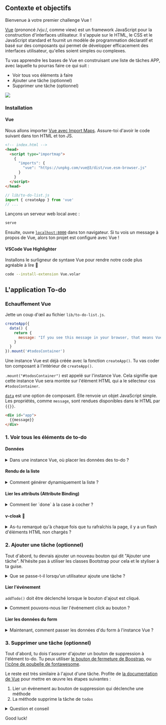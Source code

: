## Contexte et objectifs

Bienvenue à votre premier challenge Vue !

[Vue](https://vuejs.org/guide/introduction.html) (prononcé /vjuː/, comme view) est un framework JavaScript pour la construction d'interfaces utilisateur. Il s'appuie sur le HTML, le CSS et le JavaScript standard et fournit un modèle de programmation déclaratif et basé sur des composants qui permet de développer efficacement des interfaces utilisateur, qu'elles soient simples ou complexes.

Tu vas apprendre les bases de Vue en construisant une liste de tâches APP, avec laquelle tu pourras faire ce qui suit :

- Voir tous vos éléments à faire
- Ajouter une tâche (optionnel)
- Supprimer une tâche (optionnel)

![](https://raw.githubusercontent.com/lewagon/fullstack-images/master/frontend/to-do-list-vue-user-flow.gif)

### Installation

#### Vue

Nous allons importer [Vue avec Import Maps](https://vuejs.org/guide/quick-start.html#enabling-import-maps). Assure-toi d'avoir le code suivant dans ton HTML et ton JS.

```html
<!-- index.html -->
<head>
  <script type="importmap">
    {
      "imports": {
        "vue": "https://unpkg.com/vue@3/dist/vue.esm-browser.js"
      }
    }
  </script>
</head>
```

```js
// lib/to-do-list.js
import { createApp } from 'vue'
// ...
```

Lançons un serveur web local avec :

```bash
serve
```

Ensuite, ouvre [`localhost:8000`](http://localhost:8000) dans ton navigateur. Si tu vois un message à propos de Vue, alors ton projet est configuré avec Vue !

#### VSCode Vue Highlighter

Installons le surligneur de syntaxe Vue pour rendre notre code plus agréable à lire 💅

```bash
code --install-extension Vue.volar
```

## L'application To-do

### Echauffement Vue

Jette un coup d'œil au fichier `lib/to-do-list.js`.

```js
createApp({
  data() {
    return {
      message: "If you see this message in your browser, that means Vue is successfully mounted! 🙌"
    }
  }
}).mount('#todosContainer')
```

Une instance Vue est déjà créée avec la fonction `createApp()`. Tu vas coder ton composant à l'intérieur de `createApp()`.

`.mount("#todosContainer")` est appelé sur l'instance Vue. Cela signifie que cette instance Vue sera montée sur l'élément HTML qui a le sélecteur css `#todosContainer`.

[`data`](https://vuejs.org/api/options-state.html#data) est une option de composant. Elle renvoie un objet JavaScript simple. Les propriétés, comme `message`, sont rendues disponibles dans le HTML par `{{}}`.


```html
<div id="app">
  {{message}}
</div>
```

### 1. Voir tous les éléments de to-do

#### Données

<details>
<summary markdown='span'>Dans une instance Vue, où placer les données des to-do ?</summary>

Tu as les mêmes éléments de tâches dans un array :

```js
[
  { title: "Code a to-do list", done: false },
  { title: "Eat breakfast", done: true },
  { title: "Do some exercise", done: false },
  { title: "Water the plants", done: true }
]
```

Nous pouvons placer cette liste dans l'option `data` comme donnée initiale, et l'assigner à une propriété pertinente, comme `todos` ou `items`. Il est important de nommer les choses de manière pertinente, afin que ton code soit lisible par ton futur utilisateur et par les autres.

```js
createApp({
  data() {
    return {
      todos: [
        { title: "Code a to-do list", done: false },
        { title: "Eat breakfast", done: true },
        { title: "Do some exercise", done: false },
        { title: "Water the plants", done: true }
      ]
    }
  }
}).mount('#todosContainer')
```
</details>

#### Rendu de la liste

<details>
<summary markdown='span'>Comment générer dynamiquement la liste ?</summary>

Nous pouvons utiliser une directive intégrée [`v-for`] (https://vuejs.org/api/built-in-directives.html#v-for). C'est comme `.each` en Ruby. Lis la documentation, et écris ton code dans `index.html` pour générer ta liste de to-dos en te basant sur `todos`.

ℹ️ Tu as déjà codé une liste de to-dos dans le premier challenge, alors n'hésite pas à réutiliser une partie du HTML que tu as précédemment écrit.
</details>

#### Lier les attributs (Attribute Binding)

<details>
<summary markdown='span'>Comment lier `done` à la case à cocher ?</summary>

Nous pouvons utiliser [`v-bind`] (https://vuejs.org/api/built-in-directives.html#v-bind) pour rendre dynamiquement les attributs HTML. Dans le cas de la case à cocher, nous pouvons faire ce qui suit :

```html
<input type="checkbox" v-bind:checked="theDoneBooleanGoesHere">
```
</details>

#### v-cloak 🧥

<details>
<summary markdown='span'>As-tu remarqué qu'à chaque fois que tu rafraîchis la page, il y a un flash d'éléments HTML non chargés ?</summary>

![](https://raw.githubusercontent.com/lewagon/fullstack-images/master/frontend/vue-un-compiled-flash.gif)

C'est parce que le HTML n'est pas encore compilé lorsque nous rafraîchissons la page. Nous pouvons utiliser `v-cloak` pour cacher temporairement le HTML non compilé. Lis [la documentation](https://vuejs.org/api/built-in-directives.html#v-cloak), et applique-la à ton application ! N'oublie pas d'effectuer un **hard refresh** lorsque tu modifies le fichier CSS.

Voilà, c'est fait ! Félicitations pour ta première application Vue ! 🥂 Maintenant passe aux tâches optionnelles pour essayer d'implémenter les actions **Créer** et **Supprimer** !
</details>

### 2. Ajouter une tâche (optionnel)

Tout d'abord, tu devrais ajouter un nouveau bouton qui dit "Ajouter une tâche". N'hésite pas à utiliser les classes Bootstrap pour cela et le styliser à ta guise.

<details>
<summary markdown='span'>Que se passe-t-il lorsqu'un utilisateur ajoute une tâche ? </summary>

1. L'utilisateur remplit le titre de la tâche
2. L'utilisateur clique sur un bouton
3. la tâche est ajoutée et apparaît dans la liste.

Lorsque l'utilisateur clique sur le bouton, l'instance Vue doit se charger de récupérer les données et de les ajouter à la liste. Nous allons créer une [méthode] (https://vuejs.org/api/options-state.html#methods) appelée `addTodo()` pour s'occuper de tout cela.

Les méthodes sont définies dans l'option `methods` :

```js
createApp({
  data() {
  // ...
  },
  methods : {
    addTodo() {
      console.log("Ajouter une tâche...")
    }
  }
}).mount('#todosContainer')
```
</details>

#### Lier l'événement

`addTodo()` doit être déclenché lorsque le bouton d'ajout est cliqué.

<details>
<summary markdown='span'>Comment pouvons-nous lier l'événement click au bouton ? </summary>

Nous pouvons utiliser [`v-on`](https://vuejs.org/api/built-in-directives.html#v-on) pour écouter l'événement click.

```html
<button v-on:click="addTodo">Add</button>
```

Vérifie dans la console de ton navigateur, peux-tu voir le `console.log` que tu as ajouté dans ta méthode ? Si oui, alors tu as bien lié l'évènement `click` !
</details>

#### Lier les données du form

<details>
<summary markdown='span'>Maintenant, comment passer les données d'du form à l'instance Vue ?</summary>

Tu peux utiliser [`v-model`](https://vuejs.org/guide/essentials/forms.html#form-input-bindings), qui est similaire à `v-bind`. `v-bind` créé un lien **à sens unique** - de l'instance Vue au HTML. `v-model` est à **deux sens**. On l'utilise souvent pour les formulaires, car il permet de synchroniser l'état des inputs du formulaire avec l'état correspondant en JavaScript.

Pour utiliser `v-model`, il nous faut d'abord avoir une propriété que l'on définit dans l'option `data()`.

```js
data() {
  return {
    // ...
    newTodo: null
  }
},
```

On peut utiliser ensuite la lier à l'input dans le HTML.

```html
<input v-model="newTodo" placeholder="Your to-do goes here" />
```

Note que chaque propriété dans `data()` est accessible avec `this.propertyName`. Maintenant tu peux accéder à l'entrée de l'utilisateur avec `this.newTodo` dans l'instance Vue. À ton tour !

##### Pseudo-code pour addTodo()

1. Construire un objet to-do en fonction des données de l'utilisateur.
2. L'ajouter à la liste `todos`.

Une chose intéressante à propos de Vue est sa [**réactivité**] (https://vuejs.org/guide/extras/reactivity-in-depth.html). `data()` est réactif, ce qui signifie que les changements dans `data()` déclenchent une mise à jour dans le DOM. On peut voir comment le changement de `this.todos` met automatiquement à jour le DOM.

Tu peux également remarquer qu'après avoir ajouté une tâche, la saisie de l'utilisateur reste dans le champ de saisie. Considérant que le binding de `v-model` est bidirectionnel, comment réinitialiser l'entrée ?
</details>

### 3. Supprimer une tâche (optionnel)

Tout d'abord, tu dois t'assurer d'ajouter un bouton de suppression à l'élément to-do. Tu peux utiliser [le bouton de fermeture de Boostrap](https://getbootstrap.com/docs/5.0/components/close-button/), ou [l'icône de poubelle de fontawesome](https://fontawesome.com/search?q=trash&o=r).

Le reste est très similaire à l'ajout d'une tâche. Profite de [la documentation de Vue](https://vuejs.org/guide/introduction.html) pour mettre en œuvre les étapes suivantes :

1. Lier un événement au bouton de suppression qui déclenche une méthode
2. La méthode supprime la tâche de `todos`

<details>
<summary markdown='span'>Question et conseil</summary>

❓ Comment cette méthode sait-elle quelle tâche supprimer ?
❓ Quel est l'identifiant unique de chaque tâche ? Vous pouvez l'utiliser pour identifier la tâche à supprimer.

💡 Vous pouvez passer un argument à une méthode.
💡 Vous avez accès à l'index dans `v-for`.
</details>

Good luck!
